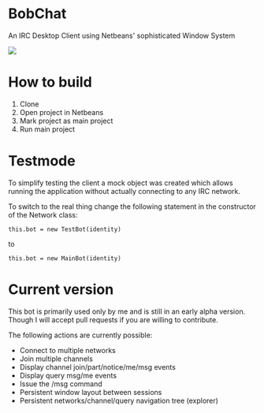 BobChat
=======

An IRC Desktop Client using Netbeans' sophisticated Window System

![](https://raw.github.com/rretzbach/BobChat/master/branding/core/core.jar/org/netbeans/core/startup/splash.gif)

How to build
============

1. Clone
1. Open project in Netbeans
1. Mark project as main project
1. Run main project

Testmode
========

To simplify testing the client a mock object was created which allows running the application without actually connecting to any IRC network.

To switch to the real thing change the following statement in the constructor of the Network class:

    this.bot = new TestBot(identity)
    
to

    this.bot = new MainBot(identity)
    
Current version
===============

This bot is primarily used only by me and is still in an early alpha version. Though I will accept pull requests if you are willing to contribute.

The following actions are currently possible:

* Connect to multiple networks
* Join multiple channels
* Display channel join/part/notice/me/msg events
* Display query msg/me events
* Issue the /msg command
* Persistent window layout between sessions
* Persistent networks/channel/query navigation tree (explorer)
